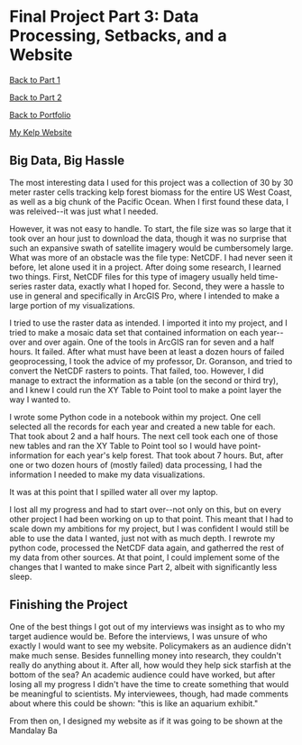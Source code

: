 # Final Project Part 3: Data Processing, Setbacks, and a Website
[Back to Part 1](kelp-proj-HNeblina.md)

[Back to Part 2](final-part-2)

[Back to Portfolio](README.md)

[My Kelp Website](https://carnegiemellon.shorthandstories.com/070951e8-c3d6-49d9-8166-4a097fa5b8f1/index.html)

## Big Data, Big Hassle
The most interesting data I used for this project was a collection of 30 by 30 meter raster cells tracking kelp forest biomass for the entire US West Coast, as well as a big chunk of the Pacific Ocean. When I first found these data, I was releived--it was just what I needed. 

However, it was not easy to handle. To start, the file size was so large that it took over an hour just to download the data, though it was no surprise that such an expansive swath of satellite imagery would be cumbersomely large. What was more of an obstacle was the file type: NetCDF. I had never seen it before, let alone used it in a project. After doing some research, I learned two things. First, NetCDF files for this type of imagery usually held time-series raster data, exactly what I hoped for. Second, they were a hassle to use in general and specifically in ArcGIS Pro, where I intended to make a large portion of my visualizations.

I tried to use the raster data as intended. I imported it into my project, and I tried to make a mosaic data set that contained information on each year--over and over again. One of the tools in ArcGIS ran for seven and a half hours. It failed. After what must have been at least a dozen hours of failed geoprocessing, I took the advice of my professor, Dr. Goranson, and tried to convert the NetCDF rasters to points. That failed, too. However, I did manage to extract the information as a table (on the second or third try), and I knew I could run the XY Table to Point tool to make a point layer the way I wanted to. 

I wrote some Python code in a notebook within my project. One cell selected all the records for each year and created a new table for each. That took about 2 and a half hours. The next cell took each one of those new tables and ran the XY Table to Point tool so I would have point-information for each year's kelp forest. That took about 7 hours. But, after one or two dozen hours of (mostly failed) data processing, I had the information I needed to make my data visualizations.

It was at this point that I spilled water all over my laptop.

I lost all my progress and had to start over--not only on this, but on every other project I had been working on up to that point. This meant that I had to scale down my ambitions for my project, but I was confident I would still be able to use the data I wanted, just not with as much depth. I rewrote my python code, processed the NetCDF data again, and gatherred the rest of my data from other sources. At that point, I could implement some of the changes that I wanted to make since Part 2, albeit with significantly less sleep.


## Finishing the Project
One of the best things I got out of my interviews was insight as to who my target audience would be. Before the interviews, I was unsure of who exactly I would want to see my website. Policymakers as an audience didn't make much sense. Besides funnelling money into research, they couldn't really do anything about it. After all, how would they help sick starfish at the bottom of the sea? An academic audience could have worked, but after losing all my progress I didn't have the time to create something that would be meaningful to scientists. My interviewees, though, had made comments about where this could be shown: "this is like an aquarium exhibit."

From then on, I designed my website as if it was going to be shown at the Mandalay Ba
